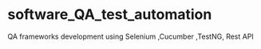 # software_QA_test_automation
QA frameworks development using Selenium ,Cucumber ,TestNG, Rest API 

